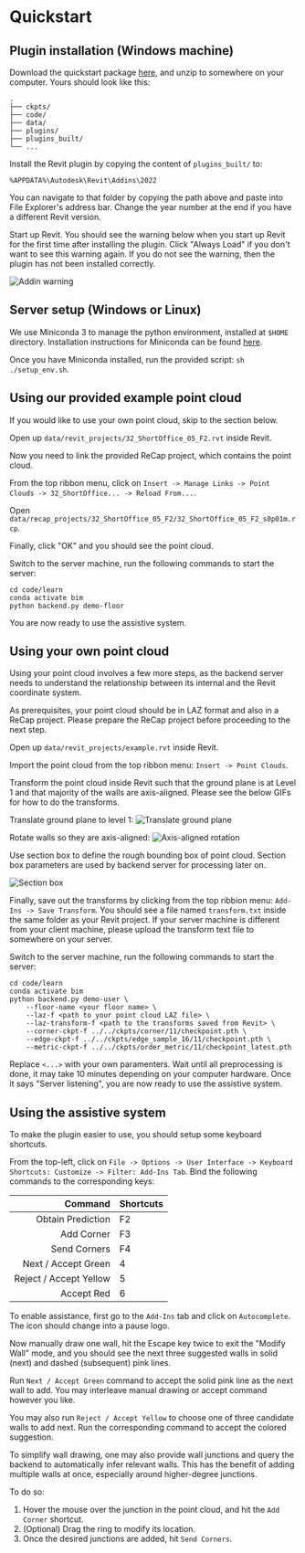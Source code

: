 # Quickstart

## Plugin installation (Windows machine)

Download the quickstart package [here](https://www.dropbox.com/scl/fi/jljkehuddx3df6hf6ptau/quickstart.zip?rlkey=bzxi1b13r00s6u29drkziazgv&dl=0), and unzip to somewhere on your computer. Yours should look like this:
```
.
├── ckpts/
├── code/
├── data/
├── plugins/
├── plugins_built/
└── ...
```

Install the Revit plugin by copying the content of `plugins_built/` to:
```
%APPDATA%\Autodesk\Revit\Addins\2022
```
You can navigate to that folder by copying the path above and paste into File Explorer's address bar. Change the year number at the end if you have a different Revit version.

Start up Revit.
You should see the warning below when you start up Revit for the first time after installing the plugin.
Click "Always Load" if you don't want to see this warning again.
If you do not see the warning, then the plugin has not been installed correctly.

![Addin warning](resources/addin_warning.png)

## Server setup (Windows or Linux)

We use Miniconda 3 to manage the python environment, installed at `$HOME` directory.
Installation instructions for Miniconda can be found [here](https://docs.conda.io/projects/miniconda/en/latest/miniconda-install.html).

Once you have Miniconda installed, run the provided script: `sh ./setup_env.sh`.

## Using our provided example point cloud

If you would like to use your own point cloud, skip to the section below.

Open up `data/revit_projects/32_ShortOffice_05_F2.rvt` inside Revit.

Now you need to link the provided ReCap project, which contains the point cloud.

From the top ribbon menu, click on `Insert -> Manage Links -> Point Clouds -> 32_ShortOffice... -> Reload From...`.

Open `data/recap_projects/32_ShortOffice_05_F2/32_ShortOffice_05_F2_s0p01m.rcp`.

Finally, click "OK" and you should see the point cloud.

Switch to the server machine, run the following commands to start the server:
```
cd code/learn
conda activate bim
python backend.py demo-floor
```

You are now ready to use the assistive system.

## Using your own point cloud

Using your point cloud involves a few more steps, as the backend server needs to understand
the relationship between its internal and the Revit coordinate system.

As prerequisites, your point cloud should be in LAZ format and also in a ReCap project.
Please prepare the ReCap project before proceeding to the next step.

Open up `data/revit_projects/example.rvt` inside Revit.

Import the point cloud from the top ribbon menu: `Insert -> Point Clouds`.

Transform the point cloud inside Revit such that the ground plane is at Level 1 and that majority of the walls are axis-aligned. Please see the below GIFs for how to do the transforms.

Translate ground plane to level 1:
![Translate ground plane](resources/translate.gif)

Rotate walls so they are axis-aligned:
![Axis-aligned rotation](resources/rotate.gif)

Use section box to define the rough bounding box of point cloud. Section box parameters
are used by backend server for processing later on.

![Section box](resources/crop.gif)

Finally, save out the transforms by clicking from the top ribbion menu: `Add-Ins -> Save Transform`. You should see a file named `transform.txt` inside the same folder as your Revit project. If your server machine is different from your client machine, please upload the transform text file to somewhere on your server.

Switch to the server machine, run the following commands to start the server:
```
cd code/learn
conda activate bim
python backend.py demo-user \
    --floor-name <your floor name> \
    --laz-f <path to your point cloud LAZ file> \
    --laz-transform-f <path to the transforms saved from Revit> \
    --corner-ckpt-f ../../ckpts/corner/11/checkpoint.pth \
    --edge-ckpt-f ../../ckpts/edge_sample_16/11/checkpoint.pth \
    --metric-ckpt-f ../../ckpts/order_metric/11/checkpoint_latest.pth
```

Replace `<...>` with your own paramenters. Wait until all preprocessing is done, it may take 10 minutes depending on your computer hardware. Once it says "Server listening", you are now ready to use the assistive system.

## Using the assistive system

To make the plugin easier to use, you should setup some keyboard shortcuts.

From the top-left, click on `File -> Options -> User Interface -> Keyboard Shortcuts: Customize -> Filter: Add-Ins Tab`.
Bind the following commands to the corresponding keys:

| Command         | Shortcuts |
|----------------:|:---|
|Obtain Prediction| F2 |
|Add Corner       | F3 |
|Send Corners     | F4 |
|Next / Accept Green     | 4 |
|Reject / Accept Yellow    | 5 |
|Accept Red       | 6 |

To enable assistance, first go to the `Add-Ins` tab and click on `Autocomplete`.
The icon should change into a pause logo.

Now manually draw one wall, hit the Escape key twice to exit the "Modify Wall" mode, and you should see the next three suggested walls in solid (next) and dashed (subsequent) pink lines.

Run `Next / Accept Green` command to accept the solid pink line as the next wall to add.
You may interleave manual drawing or accept command however you like.

You may also run `Reject / Accept Yellow` to choose one of three candidate walls to add next.
Run the corresponding command to accept the colored suggestion.

To simplify wall drawing, one may also provide wall junctions and query the backend to automatically infer relevant walls.
This has the benefit of adding multiple walls at once, especially around higher-degree junctions.

To do so:
1. Hover the mouse over the junction in the point cloud, and hit the `Add Corner` shortcut.
2. (Optional) Drag the ring to modify its location.
3. Once the desired junctions are added, hit `Send Corners`.